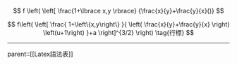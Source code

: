 $$
f
\left(
\left[
\frac{1+\lbrace x,y \rbrace}
{\frac{x}{y}+\frac{y}{x}()}
$$

$$ f\left( \left[ \frac{ 1+\left\{x,y\right\} }{ \left( \frac{x}{y}+\frac{y}{x} \right) \left(u+1\right) }+a \right]^{3/2} \right) \tag{行標} $$
- - -
parent::[[Latex語法表]]